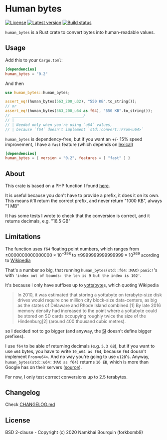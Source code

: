 # Human bytes

[![License](https://img.shields.io/crates/l/human_bytes?style=flat-square)](https://gitlab.com/forkbomb9/human_bytes-rs/-/blob/master/LICENSE)
[![Latest version](https://img.shields.io/crates/v/human_bytes?style=flat-square)](https://crates.io/crates/human_bytes)
[![Build status](https://img.shields.io/gitlab/pipeline/forkbomb9/human_bytes-rs?style=flat-square)]()

`human_bytes` is a Rust crate to convert bytes into human-readable values.

## Usage

Add this to your `Cargo.toml`:

```toml
[dependencies]
human_bytes = "0.2"
```

And then
```rust
use human_bytes::human_bytes;

assert_eq!(human_bytes(563_200_u32), "550 KB".to_string());
// or
assert_eq!(human_bytes(563_200_u64 as f64), "550 KB".to_string());
// ________________________________/
// |
// | Needed only when you're using `u64` values,
// | because `f64` doesn't implement `std::convert::From<u64>`
```

`human_bytes` is dependency-free, but if you want an +/- 15% speed improvement, I have a `fast` feature (which depends on [lexical](https://github.com/Alexhuszagh/rust-lexical))
```toml
[dependencies]
human_bytes = { version = "0.2", features = [ "fast" ] }
```

## About
This crate is based on a PHP function I found [here](https://math.stackexchange.com/questions/247444/explain-convertion-algorithm-from-bytes-to-kb-mb-gb).

It is useful because you don't have to provide a prefix, it does it on its own.
This means it'll return the correct prefix, and never return "1000 KB", always "1 MB"

It has some tests I wrote to check that the conversion is correct, and it returns decimals, e.g. "16.5 GB"

## Limitations
The function uses `f64` floating point numbers,
which ranges from $`±0000000000000000×10^{−398}`$ to $`±9999999999999999×10^{369}`$ acording to [Wikipedia](https://en.wikipedia.org/wiki/Decimal64_floating-point_format)

That's a number so big, that running `human_bytes(std::f64::MAX)` `panic!`'s with `'index out of bounds: the len is 9 but the index is 102'`.

It's because I only have suffixes up to [yottabyte](https://en.wikipedia.org/wiki/Yottabyte)s, which quoting Wikipedia

> In 2010, it was estimated that storing a yottabyte on terabyte-size disk drives would require one million city block-size data-centers, as big as the states of Delaware and Rhode Island combined.[1] By late 2016 memory density had increased to the point where a yottabyte could be stored on SD cards occupying roughly twice the size of the Hindenburg[2] (around 400 thousand cubic metres).

so I decided not to go bigger (and anyway, the [SI](https://en.wikipedia.org/wiki/International_System_of_Units) doesn't define bigger prefixes).

I use `f64` to be able of returning decimals (e.g. `5.3 GB`), but if you want to use `u64` bytes, you have to write `10_u64 as f64`, because `f64` dousn't implement `From<u64>`.
And no way you're going to use `u128`'s. Anyway, `human_bytes(std::u64::MAX as f64)` returns `16 EB`, which is more than Google has on their servers ([source](https://en.wikipedia.org/wiki/Exabyte#Google)).

For now, I only test correct conversions up to 2.5 terabytes.

## Changelog
Check [CHANGELOG.md](./CHANGELOG.md)

## License
BSD 2-clause - Copyright (c) 2020 Namkhai Bourquin (forkbomb9)
